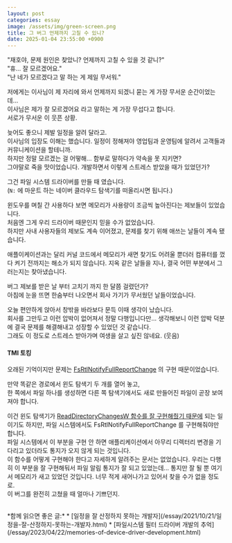 ```yaml
---
layout: post
categories: essay
image: /assets/img/green-screen.png
title: 그 버그 언제까지 고칠 수 있니?
date: 2025-01-04 23:55:00 +0900
---
```


"재호야, 문제 원인은 찾았니? 언제까지 고칠 수 있을 것 같니?"  
"휴... 잘 모르겠어요."  
"난 네가 모르겠다고 말 하는 게 제일 무서워."

저에게는 이사님이 제 자리에 와서 언제까지 되겠니 묻는 게 가장 무서운 순간이었는데...  
이사님은 제가 잘 모르겠어요 라고 말하는 게 가장 무섭다고 합니다.  
서로가 무서운 이 웃픈 상황.

늦어도 좋으니 제발 일정을 알려 달라고.  
이사님의 입장도 이해는 했습니다. 일정이 정해져야 영업팀과 운영팀에 알려서 고객들과 커뮤니케이션을 할테니까.  
하지만 정말 모르겠는 걸 어떻해... 함부로 말하다가 약속을 못 지키면?  
그야말로 죽을 맛이었습니다. 개발하면서 이렇게 스트레스 받았을 때가 있었던가?  

그건 파일 시스템 드라이버를 만들 때 였습니다.  
(`N:` 에 마운트 하는 네이버 클라우드 탐색기를 떠올리시면 됩니다.)

윈도우를 며칠 간 사용하다 보면 메모리가 사용량이 조금씩 높아진다는 제보들이 있었습니다.  
처음엔 그게 우리 드라이버 때문인지 믿을 수가 없었습니다.  
하지만 사내 사용자들의 제보도 계속 이어졌고, 문제를 찾기 위해 애쓰는 날들이 계속 됐습니다.

애플이케이션과는 달리 커널 코드에서 메모리가 새면 찾기도 어려울 뿐더러 컴퓨터를 껐다 켜기 전까지는 해소가 되지 않습니다.
지옥 같은 날들을 지나, 결국 어떤 부분에서 그러는지는 찾아냈습니다.

버그 제보를 받은 날 부터 고치기 까지 한 달쯤 걸렸던가?  
아침에 눈을 뜨면 한숨부터 나오면서 회사 가기가 무서웠던 날들이었습니다.

오늘 편안하게 앉아서 창밖을 바라보다 문득 이때 생각이 났습니다.  
회사를 그만두고 이런 압박이 없어져서 정말 다행입니다만... 생각해보니 이런 압박 덕분에 결국 문제를 해결해내고 성장할 수 있었던 것 같습니다.  
그래도 이 정도로 스트레스 받아가며 여생을 살고 싶진 않네요. (웃음)

#### TMI 토킹
오래된 기억이지만 문제는 [FsRtlNotifyFullReportChange](https://learn.microsoft.com/en-us/windows-hardware/drivers/ddi/ntifs/nf-ntifs-_fsrtl_advanced_fcb_header-fsrtlnotifyfullreportchange) 의 구현 때문이었습니다.  

만약 똑같은 경로에서 윈도 탐색기 두 개를 열어 놓고,  
한 쪽에서 파일 하나를 생성하면 다른 쪽 탐색기에서도 새로 만들어진 파일이 곧장 보여져야 합니다.

이건 윈도 탐색기가 [ReadDirectoryChangesW 함수를 잘 구현해줬기 때문에](/essay/2010/12/20/하위-디렉터리의-파일이-변경-되었는지-감지하기.html) 되는 일이기도 하지만, 파일 시스템에서도 FsRtlNotifyFullReportChange 를 구현해줘야만 합니다.  
파일 시스템에서 이 부분을 구현 안 하면 애플리케이션에서 아무리 디렉터리 변경을 기다리고 있더라도 통지가 오지 않게 되는 것입니다.  
이 함수를 어떻게 구현해야 한다고 자세하게 알려주는 문서는 없었습니다. 우리는 다행히 이 부분을 잘 구현해둬서 파일 알림 통지가 잘 되고 있었는데... 통지만 잘 될 뿐 여기서 메모리가 새고 있었던 것입니다. 너무 적게 새어나가고 있어서 찾을 수가 없을 정도로.  
이 버그를 완전히 고쳤을 때 얼마나 기쁘던지.

<br>
*함께 읽으면 좋은 글:*
* [일정을 잘 산정하지 못하는 개발자](/essay/2021/10/21/일정을-잘-산정하지-못하는-개발자.html)
* [파일시스템 필터 드라이버 개발의 추억](/essay/2023/04/22/memories-of-device-driver-development.html)